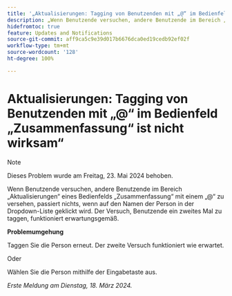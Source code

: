 ```yaml
---
title: '„Aktualisierungen: Tagging von Benutzenden mit „@“ im Bedienfeld „Zusammenfassung“ ist nicht wirksam“'
description: „Wenn Benutzende versuchen, andere Benutzende im Bereich „Aktualisierungen“ eines Bedienfelds „Zusammenfassung“ mit einem „@“ zu versehen, passiert nichts, wenn auf den Namen der Person in der Dropdown-Liste geklickt wird. Der Versuch, Benutzende ein zweites Mal zu taggen, funktioniert erwartungsgemäß.“
hidefromtoc: true
feature: Updates and Notifications
source-git-commit: aff9ca5c9e39d017b6676dca0ed19cedb92ef02f
workflow-type: tm+mt
source-wordcount: '128'
ht-degree: 100%

---
```



# Aktualisierungen: Tagging von Benutzenden mit „@“ im Bedienfeld „Zusammenfassung“ ist nicht wirksam“

>[!NOTE]
>
>Dieses Problem wurde am Freitag, 23. Mai 2024 behoben.

Wenn Benutzende versuchen, andere Benutzende im Bereich „Aktualisierungen“ eines Bedienfelds „Zusammenfassung“ mit einem „@“ zu versehen, passiert nichts, wenn auf den Namen der Person in der Dropdown-Liste geklickt wird. Der Versuch, Benutzende ein zweites Mal zu taggen, funktioniert erwartungsgemäß.

**Problemumgehung**

Taggen Sie die Person erneut. Der zweite Versuch funktioniert wie erwartet.

Oder

Wählen Sie die Person mithilfe der Eingabetaste aus.

_Erste Meldung am Dienstag, 18. März 2024._


